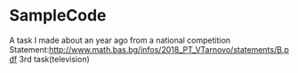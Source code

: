 # SampleCode
A task I made about an year ago from a national competition
Statement:http://www.math.bas.bg/infos/2018_PT_VTarnovo/statements/B.pdf
3rd task(television)
